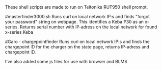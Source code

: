These shell scripts are made to run on Teltonika RUT950 shell prompt.

#masterfinder3000.sh
Runs curl on local network IP:s and finds "forgot your password" string on webpage. This identifies a Keba P30 as an x-series.
Returns serial number with IP-adress on the local network for found x-series Keba

#Garo - chargepointfinder
Runs curl on local network IP:s and finds the chargepoint ID for the charger on the state page, returns IP-adress and chargepoint ID.

I've also added some js files for use with browser and BLMS.
